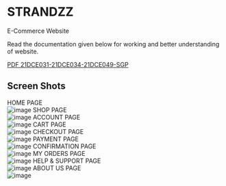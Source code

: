 # STRANDZZ
E-Commerce Website

Read the documentation given below for working and better understanding of website.

[PDF 21DCE031-21DCE034-21DCE049-SGP](https://github.com/Vatsal0313/STRANDZZ/blob/main/SGP.pdf)

## Screen Shots
HOME PAGE<br>
![image](https://github.com/Vatsal0313/STRANDZZ/assets/117883036/67a2823f-fe2d-4698-ab7d-61e851d79359)
SHOP PAGE<br>
![image](https://github.com/Vatsal0313/STRANDZZ/assets/117883036/21b45abc-74fc-487f-b380-11814aafd309)
ACCOUNT PAGE<br>
![image](https://github.com/Vatsal0313/STRANDZZ/assets/117883036/c74bd626-c3a5-4a98-bd00-a4804e62c296)
CART PAGE<br>
![image](https://github.com/Vatsal0313/STRANDZZ/assets/117883036/f10a78a5-718d-471a-8da5-72d62eafed93)
CHECKOUT PAGE<br>
![image](https://github.com/Vatsal0313/STRANDZZ/assets/117883036/fe2d0ecc-d189-4ab3-8efb-96a80a3e83b3)
PAYMENT PAGE<br>
![image](https://github.com/Vatsal0313/STRANDZZ/assets/117883036/03b1f078-8299-4d45-af0c-6195d3966184)
CONFIRMATION PAGE<br>
![image](https://github.com/Vatsal0313/STRANDZZ/assets/117883036/0ce794e8-5391-4c1b-a35e-8c263d14ad30)
MY ORDERS PAGE<br>
![image](https://github.com/Vatsal0313/STRANDZZ/assets/117883036/f74c06f8-bdf4-4da6-846d-0aad2d9da074)
HELP & SUPPORT PAGE<br>
![image](https://github.com/Vatsal0313/STRANDZZ/assets/117883036/600232d1-d3ef-48ba-bb64-6a46d51a845f)
ABOUT US PAGE<br>
![image](https://github.com/Vatsal0313/STRANDZZ/assets/117883036/35bbe34b-7d05-4861-8b03-7c2924973821)

